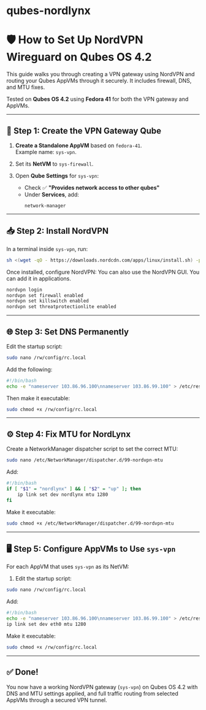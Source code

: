 # qubes-nordlynx
# 🛡️ How to Set Up NordVPN Wireguard on Qubes OS 4.2

This guide walks you through creating a VPN gateway using NordVPN and routing your Qubes AppVMs through it securely. It includes firewall, DNS, and MTU fixes.

Tested on **Qubes OS 4.2** using **Fedora 41** for both the VPN gateway and AppVMs.

---

## 🔧 Step 1: Create the VPN Gateway Qube

1. **Create a Standalone AppVM** based on `fedora-41`.  
   Example name: `sys-vpn`.

2. Set its **NetVM** to `sys-firewall`.

3. Open **Qube Settings** for `sys-vpn`:
   - Check ✅ **"Provides network access to other qubes"**
   - Under **Services**, add:
     ```
     network-manager
     ```

---

## 📥 Step 2: Install NordVPN

In a terminal inside `sys-vpn`, run:

```bash
sh <(wget -qO - https://downloads.nordcdn.com/apps/linux/install.sh) -p nordvpn-gui
```

Once installed, configure NordVPN:
You can also use the NordVPN GUI. You can add it in applications.

```bash
nordvpn login
nordvpn set firewall enabled
nordvpn set killswitch enabled
nordvpn set threatprotectionlite enabled
```

---

## 🌐 Step 3: Set DNS Permanently

Edit the startup script:

```bash
sudo nano /rw/config/rc.local
```

Add the following:

```bash
#!/bin/bash
echo -e "nameserver 103.86.96.100\nnameserver 103.86.99.100" > /etc/resolv.conf
```

Then make it executable:

```bash
sudo chmod +x /rw/config/rc.local
```

---

## ⚙️ Step 4: Fix MTU for NordLynx

Create a NetworkManager dispatcher script to set the correct MTU:

```bash
sudo nano /etc/NetworkManager/dispatcher.d/99-nordvpn-mtu
```

Add:

```bash
#!/bin/bash
if [ "$1" = "nordlynx" ] && [ "$2" = "up" ]; then
    ip link set dev nordlynx mtu 1280
fi
```

Make it executable:

```bash
sudo chmod +x /etc/NetworkManager/dispatcher.d/99-nordvpn-mtu
```

---

## 🖥️ Step 5: Configure AppVMs to Use `sys-vpn`

For each AppVM that uses `sys-vpn` as its NetVM:

1. Edit the startup script:

```bash
sudo nano /rw/config/rc.local
```

Add:

```bash
#!/bin/bash
echo -e "nameserver 103.86.96.100\nnameserver 103.86.99.100" > /etc/resolv.conf
ip link set dev eth0 mtu 1280
```

Make it executable:

```bash
sudo chmod +x /rw/config/rc.local
```

---

## ✅ Done!

You now have a working NordVPN gateway (`sys-vpn`) on Qubes OS 4.2 with DNS and MTU settings applied, and full traffic routing from selected AppVMs through a secured VPN tunnel.

